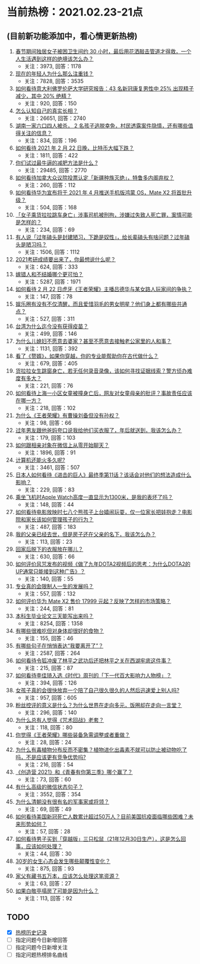 # 当前热榜：2021.02.23-21点
## (目前新功能添加中，看心情更新热榜)
1. [春节期间独居女子被困卫生间约 30 小时，最后用花洒敲击管道才得救，一个人生活遇到这样的绝境该怎么办？](https://www.zhihu.com/question/445102164)
    * 关注：3973, 回答：1178
2. [现在的年轻人为什么那么注重钱？](https://www.zhihu.com/question/440570935)
    * 关注：7828, 回答：3535
3. [如何看待意大利佛罗伦萨大学研究报告：43 名新冠康复男性中 25% 出现精子减少，其中 20% 绝精？](https://www.zhihu.com/question/445741792)
    * 关注：920, 回答：150
4. [怎么认知自己的真实长相？](https://www.zhihu.com/question/325038574)
    * 关注：26651, 回答：2740
5. [湖南一家六口四人被杀， 2 名孩子逃脱幸免，村民透露案件隐情，还有哪些值得关注的信息？](https://www.zhihu.com/question/445726362)
    * 关注：834, 回答：196
6. [如何看待 2021 年 2 月 22 日晚，比特币大幅下跌？](https://www.zhihu.com/question/445826356)
    * 关注：1811, 回答：422
7. [你们试过最牛逼的减肥方法是什么 ?](https://www.zhihu.com/question/357332126)
    * 关注：29485, 回答：2770
8. [如何看待加拿大众议院投票认定「新疆种族灭绝」，特鲁多内阁弃权？](https://www.zhihu.com/question/445945386)
    * 关注：260, 回答：112
9. [如何看待华为宣布将于 2021 年 4 月推送手机版鸿蒙 OS，Mate X2 将首批升级？](https://www.zhihu.com/question/445803824)
    * 关注：504, 回答：168
10. [「女子乘货拉拉跳车身亡」涉事司机被刑拘，涉嫌过失致人死亡罪，案情可能是怎样的？](https://www.zhihu.com/question/445981125)
    * 关注：234, 回答：69
11. [有人说「过年磕头是封建陋习，下跪是奴性」，给长辈磕头有啥问题？过年磕头是陋习吗？](https://www.zhihu.com/question/367268909)
    * 关注：1506, 回答：1112
12. [2021考研成绩要出来了，你最想说什么呢？](https://www.zhihu.com/question/445321890)
    * 关注：624, 回答：333
13. [嫁错人和不结婚哪个更可怕？](https://www.zhihu.com/question/403832420)
    * 关注：5287, 回答：1971
14. [如何看待 2 月 22 日虎牙《王者荣耀》主播吕德华与某女路人玩家间的争执？](https://www.zhihu.com/question/445700668)
    * 关注：147, 回答：78
15. [娱乐圈有没有不仅清醒，而且爱惜羽毛的男女明星？他们身上都有哪些共通点？](https://www.zhihu.com/question/429670963)
    * 关注：527, 回答：311
16. [台湾为什么迄今没有获得疫苗？](https://www.zhihu.com/question/445736710)
    * 关注：499, 回答：146
17. [为什么儿媳妇不愿意去婆家？甚至不愿意去接触老公家里的人和事？](https://www.zhihu.com/question/318332157)
    * 关注：1131, 回答：392
18. [看了《赘婿》，如果你穿越，你的专业能帮助你在古代做什么？](https://www.zhihu.com/question/445585821)
    * 关注：679, 回答：405
19. [货拉拉女生跳窗身亡，若无任何录音录像，该如何寻找证据线索？警方侦办难度有多大？](https://www.zhihu.com/question/445878685)
    * 关注：221, 回答：76
20. [如何看待上海一小区女童被撞身亡后，网友对女童母亲的批评？事故责任应该在哪一方？](https://www.zhihu.com/question/445872757)
    * 关注：218, 回答：102
21. [为什么《王者荣耀》有曹操刘备但没有孙权？](https://www.zhihu.com/question/445426169)
    * 关注：98, 回答：66
22. [过年男友跟他爸妈夸口说我给他们买衣服了，年后就送到，我该怎么办？](https://www.zhihu.com/question/445509834)
    * 关注：179, 回答：103
23. [如何跟相亲对象在微信上从零开始聊天？](https://www.zhihu.com/question/265792380)
    * 关注：1896, 回答：91
24. [计算机还能火多久呢?](https://www.zhihu.com/question/438642229)
    * 关注：3461, 回答：507
25. [日本人如何看待《进击的巨人》最终季第11话？该话会对他们的想法造成什么影响？](https://www.zhihu.com/question/445770470)
    * 关注：229, 回答：83
26. [乘坐飞机时Apple Watch高度一直显示为1300米，是我的表坏了吗？](https://www.zhihu.com/question/444075293)
    * 关注：148, 回答：44
27. [如何看待电影放映时七八个熊孩子上台嬉闹玩耍，仅一位家长把娃抱走？电影院和家长该如何管理孩子的行为？](https://www.zhihu.com/question/445752517)
    * 关注：487, 回答：183
28. [我的父亲已经去世，但是房子还在父亲的名下，我该怎么办？](https://www.zhihu.com/question/444363719)
    * 关注：113, 回答：23
29. [回家后脱下的衣服放在哪儿？](https://www.zhihu.com/question/445389210)
    * 关注：630, 回答：66
30. [如何评价风咒发布的视频《做了九年DOTA2视频后的思考：为什么DOTA2的UP通常只能接到这种广告》？](https://www.zhihu.com/question/445877786)
    * 关注：140, 回答：55
31. [专业真的会限制人一生的发展吗？](https://www.zhihu.com/question/444852842)
    * 关注：557, 回答：132
32. [如何评价华为 Mate X2 售价 17999 元起？反映了怎样的市场策略？](https://www.zhihu.com/question/445805023)
    * 关注：244, 回答：81
33. [本科生毕业论文三天能写出来吗？](https://www.zhihu.com/question/318584992)
    * 关注：8254, 回答：1358
34. [有哪些很难吃但对身体却很好的食物？](https://www.zhihu.com/question/438629235)
    * 关注：155, 回答：46
35. [有哪些句子在悄悄表达“我要离开了”？](https://www.zhihu.com/question/440637432)
    * 关注：2587, 回答：264
36. [如何看待令狐冲废了林平之武功后还把林平之关在西湖牢底这件事？](https://www.zhihu.com/question/347693891)
    * 关注：215, 回答：87
37. [如何看待李佳琦入选《时代》周刊的「下一代百大影响力人物榜」？](https://www.zhihu.com/question/445244104)
    * 关注：394, 回答：126
38. [女孩子真的会很快放弃一个陪了自己很久很久的人然后迅速爱上别人吗?](https://www.zhihu.com/question/439667204)
    * 关注：957, 回答：605
39. [粉丝控评的意义是什么？为什么世界在走向多元，饭圈却在走向一言堂？](https://www.zhihu.com/question/434711296)
    * 关注：296, 回答：140
40. [为什么总有人觉得《咒术回战》老套？](https://www.zhihu.com/question/430623289)
    * 关注：118, 回答：80
41. [你觉得《王者荣耀》哪些装备急需调整或者重做？](https://www.zhihu.com/question/445735137)
    * 关注：28, 回答：24
42. [为什么有毒植物分布反而不密集？植物进化出毒素不就可以防止被动物吃了吗，不是应该更有竞争优势吗?](https://www.zhihu.com/question/445030637)
    * 关注：216, 回答：54
43. [《创造营 2021》和《青春有你第三季》哪个赢了？](https://www.zhihu.com/question/445493884)
    * 关注：73, 回答：60
44. [有什么高级的微信状态句子？](https://www.zhihu.com/question/440750252)
    * 关注：3552, 回答：354
45. [为什么清朝没有很有名的军事家或将领？](https://www.zhihu.com/question/444608494)
    * 关注：69, 回答：49
46. [如何看待美国新冠死亡人数累计超过50万人？目前美国抗疫面临哪些困难？未来形势如何？](https://www.zhihu.com/question/445875235)
    * 关注：57, 回答：28
47. [如何看待男子买到「穿越版」三只松鼠（21年12月30日生产），这是怎么回事，应该如何处理？](https://www.zhihu.com/question/445543821)
    * 关注：44, 回答：30
48. [30岁的女生心态会发生哪些颠覆性变化？](https://www.zhihu.com/question/319352893)
    * 关注：875, 回答：93
49. [家父有藏书五万本，应该怎么处理这笔资源？](https://www.zhihu.com/question/445645653)
    * 关注：63, 回答：27
50. [如果白敬亭塌房了可能是因为什么？](https://www.zhihu.com/question/442718067)
    * 关注：113, 回答：92
## TODO
* [x] [热榜历史记录](hot_history/AllHot.md)
* [ ] 指定问题今日新增回答
* [ ] 指定问题今日新增关注
* [ ] 指定问题热榜排名曲线

